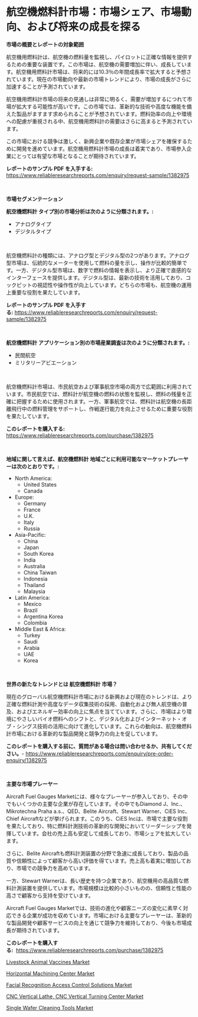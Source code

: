 <p><h1>航空機燃料計市場：市場シェア、市場動向、および将来の成長を探る</h1></p><p><strong>市場の概要とレポートの対象範囲</strong></p>
<p><p>航空機用燃料計は、航空機の燃料量を監視し、パイロットに正確な情報を提供するための重要な装置です。この市場は、航空機の需要増加に伴い、成長しています。航空機用燃料計市場は、将来的には10.3％の年間成長率で拡大すると予想されています。現在の市場動向や最新の市場トレンドにより、市場の成長がさらに加速することが予測されています。</p><p>航空機用燃料計市場の将来の見通しは非常に明るく、需要が増加するにつれて市場が拡大する可能性が高いです。この市場では、革新的な技術や高度な機能を備えた製品がますます求められることが予想されています。燃料効率の向上や環境への配慮が重視される中、航空機用燃料計の需要はさらに高まると予測されています。</p><p>この市場における競争は激しく、新興企業や既存企業が市場シェアを確保するために開発を進めています。航空機用燃料計市場の成長は着実であり、市場参入企業にとっては有望な市場となることが期待されています。</p></p>
<p><strong>レポートのサンプル PDF を入手する:</strong> <a href="https://www.reliableresearchreports.com/enquiry/request-sample/1382975">https://www.reliableresearchreports.com/enquiry/request-sample/1382975</a></p>
<p>&nbsp;</p>
<p><strong>市場セグメンテーション</strong></p>
<p><strong>航空機燃料計 タイプ別の市場分析は次のように分類されます。:</strong></p>
<p><ul><li>アナログタイプ</li><li>デジタルタイプ</li></ul></p>
<p>&nbsp;</p>
<p><p>航空機燃料計の種類には、アナログ型とデジタル型の2つがあります。アナログ型市場は、伝統的なメーターを使用して燃料の量を示し、操作が比較的簡単です。一方、デジタル型市場は、数字で燃料の情報を表示し、より正確で直感的なインターフェースを提供します。デジタル型は、最新の技術を活用しており、コックピットの視認性や操作性が向上しています。どちらの市場も、航空機の運用上重要な役割を果たしています。</p></p>
<p><strong>レポートのサンプル PDF を入手する:</strong>&nbsp;<a href="https://www.reliableresearchreports.com/enquiry/request-sample/1382975">https://www.reliableresearchreports.com/enquiry/request-sample/1382975</a></p>
<p>&nbsp;</p>
<p><strong> 航空機燃料計 アプリケーション別の市場産業調査は次のように分類されます。:</strong></p>
<p><ul><li>民間航空</li><li>ミリタリーアビエーション</li></ul></p>
<p>&nbsp;</p>
<p><p>航空機燃料計市場は、市民航空および軍事航空市場の両方で広範囲に利用されています。市民航空では、燃料計が航空機の燃料の状態を監視し、燃料の残量を正確に把握するために使用されます。一方、軍事航空では、燃料計は航空機の長距離飛行中の燃料管理をサポートし、作戦遂行能力を向上させるために重要な役割を果たしています。</p></p>
<p><strong>このレポートを購入する:</strong>&nbsp; <a href="https://www.reliableresearchreports.com/purchase/1382975">https://www.reliableresearchreports.com/purchase/1382975</a></p>
<p>&nbsp;</p>
<p><strong>地域に関して言えば、航空機燃料計 地域ごとに利用可能なマーケットプレーヤーは次のとおりです。:</strong></p>
<p><ul>
    <li>
        North America:
        <ul>
            <li>United States</li>
            <li>Canada</li>
        </ul>
    </li>
    <li>
        Europe:
        <ul>
            <li>Germany</li>
            <li>France</li>
            <li>U.K.</li>
            <li>Italy</li>
            <li>Russia</li>
        </ul>
    </li>
    <li>
        Asia-Pacific:
        <ul>
            <li>China</li>
            <li>Japan</li>
            <li>South Korea</li>
            <li>India</li>
            <li>Australia</li>
            <li>China Taiwan</li>
            <li>Indonesia</li>
            <li>Thailand</li>
            <li>Malaysia</li>
        </ul>
    </li>
    <li>
        Latin America:
        <ul>
            <li>Mexico</li>
            <li>Brazil</li>
            <li>Argentina Korea</li>
            <li>Colombia</li>
        </ul>
    </li>
    <li>
        Middle East & Africa:
        <ul>
            <li>Turkey</li>
            <li>Saudi</li>
            <li>Arabia</li>
            <li>UAE</li>
            <li>Korea</li>
        </ul>
    </li>
    </ul></p>
<p>&nbsp;</p>
<p><strong>世界の新たなトレンドとは 航空機燃料計 市場？</strong></p>
<p><p>現在のグローバル航空機燃料計市場における新興および現在のトレンドは、より正確な燃料計測や高度なデータ収集技術の採用、自動化および無人航空機の普及、およびエネルギー効率の向上に焦点を当てています。さらに、市場はより環境にやさしいバイオ燃料へのシフトと、デジタル化およびインターネット・オブ・シングス技術の活用に向けて進化しています。これらの動向は、航空機燃料計市場における革新的な製品開発と競争力の向上を促しています。</p></p>
<p><strong>このレポートを購入する前に、質問がある場合は問い合わせるか、共有してください。</strong>- <a href="https://www.reliableresearchreports.com/enquiry/pre-order-enquiry/1382975">https://www.reliableresearchreports.com/enquiry/pre-order-enquiry/1382975</a></p>
<p>&nbsp;</p>
<p><strong>主要な市場プレーヤー</strong></p>
<p><p>Aircraft Fuel Gauges Marketには、様々なプレーヤーが参入しており、その中でもいくつかの主要な企業が存在しています。その中でもDiamond J、Inc.、Mikrotechna Praha a.s.、QED、Belite Aircraft、Stewart Warner、CiES Inc、Chief Aircraftなどが挙げられます。このうち、CiES Incは、市場で主要な役割を果たしており、特に燃料計測技術の革新的な開発においてリーダーシップを発揮しています。会社の売上高も安定して成長しており、市場シェアを拡大しています。</p><p>さらに、Belite Aircraftも燃料計測装置の分野で急速に成長しており、製品の品質や信頼性によって顧客から高い評価を得ています。売上高も着実に増加しており、市場での競争力を高めています。</p><p>一方、Stewart Warnerは、長い歴史を持つ企業であり、航空機用の高品質な燃料計測装置を提供しています。市場規模は比較的小さいものの、信頼性と性能の高さで顧客から支持を受けています。</p><p>Aircraft Fuel Gauges Marketでは、技術の進化や顧客ニーズの変化に素早く対応できる企業が成功を収めています。市場における主要なプレーヤーは、革新的な製品開発や顧客サービスの向上を通じて競争力を維持しており、今後も市場成長が期待されています。</p></p>
<p><strong>このレポートを購入する:</strong>&nbsp;&nbsp;<a href="https://www.reliableresearchreports.com/purchase/1382975">https://www.reliableresearchreports.com/purchase/1382975</a></p>
<p><p><a href="https://github.com/beatblasta/Market-Research-Report-List-2/blob/main/livestock-animal-vaccines-market.md">Livestock Animal Vaccines Market</a></p><p><a href="https://metal-farmhouse-e95.notion.site/Horizontal-Machining-Center-Market-Provides-a-Comprehensive-Analysis-Including-a-Macro-Overview-of-t-b83dc55a66cc4a2c88668fb1f20bafd5">Horizontal Machining Center Market</a></p><p><a href="https://github.com/angelajermaine/Market-Research-Report-List-2/blob/main/facial-recognition-access-control-solutions-market.md">Facial Recognition Access Control Solutions Market</a></p><p><a href="https://crocus-run-b5a.notion.site/CNC-Vertical-Lathe-CNC-Vertical-Turning-Center-Market-Furnish-Information-about-Market-Size-Market-9056a6f8071846e58af4cdf635f68b60">CNC Vertical Lathe, CNC Vertical Turning Center Market</a></p><p><a href="https://view.publitas.com/reportprime-1/decoding-the-single-wafer-cleaning-tools-market-a-deep-dive-into-the-latest-market-trends-market-segmentation-and-competitive-analysis/">Single Wafer Cleaning Tools Market</a></p></p>